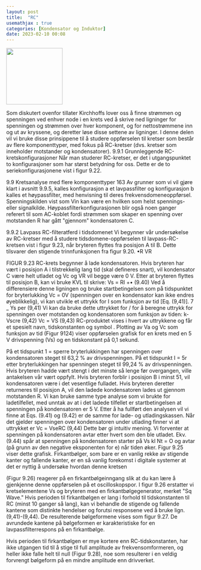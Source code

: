```yaml
---
layout: post
title:  "RC"
usemathjax : true
categories: [Kondensator og Induktor]
date: 2023-02-10 00:08
---
```


<div class="centerimg">
<img class="centerimg" src="{{site.baseurl}}/assets/img/RC.svg" height="150px">
</div>



Som diskutert ovenfor tillater Kirchhoffs lover oss å finne strømmen og spenningen ved enhver node i en krets ved å skrive ned ligninger for spenningen og strømmen over hver komponent, og for nettostrømmene inn og ut av kryssene, og deretter løse disse settene av ligninger. I denne delen vil vi bruke disse prinsippene til å studere oppførselen til kretser som består av flere komponenttyper, med fokus på RC-kretser (dvs. kretser som inneholder motstander og kondensatorer).
9.9.1 Grunnleggende RC-kretskonfigurasjoner
Når man studerer RC-kretser, er det i utgangspunktet to konfigurasjoner som har størst betydning for oss. Dette er de to seriekonfigurasjonene vist i figur 9.22.

9.9 Kretsanalyse med flere komponenttyper 163
Av grunner som vi vil gjøre klart i avsnitt 9.9.5, kalles konfigurasjon a et lavpassfilter og konfigurasjon b kalles et høypassfilter, med henvisning til deres frekvensdomeneoppførsel. Spenningskilden vist som Vin kan være en hvilken som helst spennings- eller signalkilde. Høypassfilterkonfigurasjonen blir også noen ganger referert til som AC-koblet fordi strømmen som skaper en spenning over motstanden R har gått "gjennom" kondensatoren C.



9.9.2 Lavpass RC-filteratferd i tidsdomenet
Vi begynner vår undersøkelse av RC-kretser med å studere tidsdomene-oppførselen til lavpass-RC-kretsen vist i figur 9.23, når bryteren flyttes fra posisjon A til B. Dette tilsvarer den stigende trinnfunksjonen fra figur 9.20.
•R VR

FIGUR 9.23
RC-krets begynner å lade kondensatoren.
Hvis bryteren har vært i posisjon A i tilstrekkelig lang tid (skal defineres snart), vil kondensator C være helt utladet og Vc og VR vil begge være 0 V. Etter at bryteren flyttes til posisjon B, kan vi bruke KVL til skrive:
Vs = RI +•
(9.40)
Ved å differensiere denne ligningen og bruke startbetingelsen som på tidspunktet for
bryterlukking Vc = 0V (spenningen over en kondensator kan ikke endres øyeblikkelig), vi
kan utvikle et uttrykk for I som funksjon av tid [Eq. (9,41)].
7 _ Ys
per
(9,41)
Vi kan da bruke dette uttrykket for / for å beregne uttrykk for spenningen over motstanden og kondensatoren som funksjon av tiden:
k- Vscre
(9,42)
Vc = VS
(9,43)
RC-produktet vises i hvert av uttrykkene og får et spesielt navn, tidskonstanten og symbol . Plotting av Va og Vc som funksjon av tid (Figur 9124) viser oppførselen grafisk for en krets med en 5 V drivspenning (Vs) og en tidskonstant på
0,1 sekund.

På et tidspunkt 1 = sperre bryterlukkingen har spenningen over kondensatoren steget til
63,2 % av drivspenningen. På et tidspunkt I = 5r etter bryterlukkingen har spenningen steget
til 99,24 % av drivspenningen. Hvis bryteren hadde vært stengt i det minste så lenge før overgangen, ville antakelsen vår vært oppfylt.
Hvis bryteren forblir i posisjon B i minst 51, vil kondensatoren være i det vesentlige fulladet. Hvis bryteren deretter returneres til posisjon A, vil den ladede kondensatoren lades ut gjennom motstanden R. Vi kan bruke samme type analyse som vi brukte for ladetilfellet, med unntak av at i det ladede tilfellet er startbetingelsen at spenningen på kondensatoren er 5 V. Etter å ha fullført den analysen vil vi finne at Eqs. (9.41) og (9.42) er de samme for lade- og utladingskassen. Når det gjelder spenningen over kondensatoren under utlading finner vi at uttrykket er
Vc = VseRC
(9,44)
Dette bør gi intuitiv mening. Vi forventer at spenningen på kondensatoren avtar etter hvert som den ble utladet. Ekv. (9.44) spår at spenningen på kondensatoren starter på Vs kl
Nt = O og avtar (på grunn av den negative eksponenten for e) når tiden øker. Figur 9.25 viser
dette grafisk.
Firkantbølger, som bare er en vanlig rekke av stigende kanter og fallende kanter, er en så vanlig forekomst i digitale systemer at det er nyttig å undersøke hvordan denne kretsen

(Figur 9.26) reagerer på en firkantbølgeinngang slik at du kan lære å gjenkjenne denne oppførselen på et oscilloskopspor.
I figur 9.26 erstatter vi kretselementene Vs og bryteren med en firkantbølgegenerator, merket "Sq Wave." Hvis perioden til firkantbølgen er lang i forhold til tidskonstanten til RC (minst 10 ganger så lang), kan vi behandle de stigende og fallende kantene som distinkte hendelser og forutsi responsene ved å bruke lign. (9,41)-(9,44). De resulterende bølgeformene vises som figur 9.27. De avrundede kantene på bølgeformen er karakteristiske for en lavpassfilterrespons på en firkantbølge.

Hvis perioden til firkantbølgen er mye kortere enn RC-tidskonstanten, har ikke utgangen tid til å stige til full amplitude av frekvensomformeren, og heller ikke falle helt til null (Figur 9.28), noe som resulterer i en veldig forvrengt bølgeform på en mindre amplitude enn drivverket.